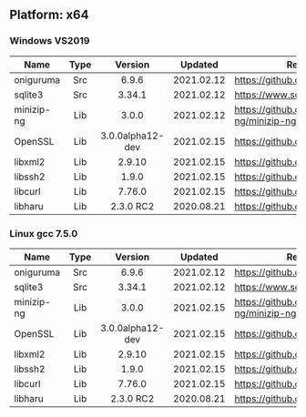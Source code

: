 ## Platform: x64

### Windows VS2019

|    Name    | Type  |     Version      |  Updated   |              Repository               |
| ---------- | :---: | :--------------: | :--------: | ------------------------------------- |
| oniguruma  |  Src  |      6.9.6       | 2021.02.12 | https://github.com/kkos/oniguruma     |
| sqlite3    |  Src  |      3.34.1      | 2021.02.12 | https://www.sqlite.org/               |
| minizip-ng |  Lib  |      3.0.0       | 2021.02.12 | https://github.com/zlib-ng/minizip-ng |
| OpenSSL    |  Lib  | 3.0.0alpha12-dev | 2021.02.15 | https://github.com/openssl/openssl    |
| libxml2    |  Lib  |      2.9.10      | 2021.02.15 | https://github.com/GNOME/libxml2      |
| libssh2    |  Lib  |      1.9.0       | 2021.02.15 | https://github.com/libssh2/libssh2    |
| libcurl    |  Lib  |      7.76.0      | 2021.02.15 | https://github.com/curl/curl          |
| libharu    |  Lib  |    2.3.0 RC2     | 2020.08.21 | https://github.com/libharu/libharu    |

### Linux gcc 7.5.0

|    Name    | Type  |     Version      |  Updated   |              Repository               |
| ---------- | :---: | :--------------: | :--------: | ------------------------------------- |
| oniguruma  |  Src  |      6.9.6       | 2021.02.12 | https://github.com/kkos/oniguruma     |
| sqlite3    |  Src  |      3.34.1      | 2021.02.12 | https://www.sqlite.org/               |
| minizip-ng |  Lib  |      3.0.0       | 2021.02.15 | https://github.com/zlib-ng/minizip-ng |
| OpenSSL    |  Lib  | 3.0.0alpha12-dev | 2021.02.15 | https://github.com/openssl/openssl    |
| libxml2    |  Lib  |      2.9.10      | 2021.02.15 | https://github.com/GNOME/libxml2      |
| libssh2    |  Lib  |      1.9.0       | 2021.02.15 | https://github.com/libssh2/libssh2    |
| libcurl    |  Lib  |      7.76.0      | 2021.02.15 | https://github.com/curl/curl          |
| libharu    |  Lib  |    2.3.0 RC2     | 2020.08.21 | https://github.com/libharu/libharu    |
